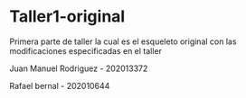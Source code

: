 # Taller1-original
Primera parte de taller la cual es el esqueleto original con las modificaciones especificadas en el taller 

Juan Manuel Rodriguez - 202013372

Rafael bernal - 202010644
